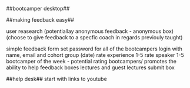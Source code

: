 ##bootcamper desktop##

##making feedback easy##

user reasearch
(potentiallay anonymous feedback - anonymous box)
(choose to give feedback to a specfic coach in regards previouly taught)

simple feedback form
set password for all of the bootcampers
login with name, email and cohort group
(date)
rate experience 1-5
rate speaker 1-5
bootcamper of the week - potential rating bootcampers/ promotes the ability to help
feedback boxes
lectures and guest lectures
submit box

##help desk##
start with links to youtube
